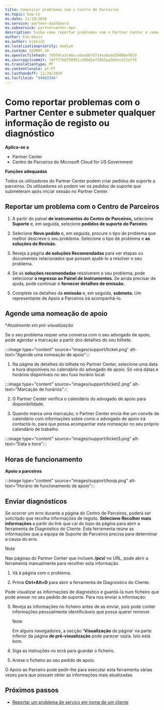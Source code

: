 ```yaml
---
title: Comunicar problemas com o Centro de Parceiros
ms.topic: how-to
ms.date: 11/19/2020
ms.service: partner-dashboard
ms.subservice: partnercenter-mpn
description: Saiba como reportar problemas com o Partner Center e como recolher informações de diagnóstico para a equipa de Apoio ao Parceiro.
author: Kim-Davis
ms.author: kimnich
ms.localizationpriority: medium
ms.custom: SEOMAY.20
ms.openlocfilehash: 7d978ca3c48ccadaabb7d714ea9a5d2900bef819
ms.sourcegitcommit: 7dff27bd799951c28bd1ef2665aa564cce71aff0
ms.translationtype: MT
ms.contentlocale: pt-PT
ms.lasthandoff: 11/20/2020
ms.locfileid: "94983346"
---
```

# <a name="how-to-report-problems-with-partner-center-and-submit-any-log-or-diagnostics-information"></a>Como reportar problemas com o Partner Center e submeter qualquer informação de registo ou diagnóstico

**Aplica-se a**

- Partner Center
- Centro de Parceiros do Microsoft Cloud for US Government

**Funções adequadas**

Todos os utilizadores do Partner Center podem criar pedidos de suporte a parceiros. Os utilizadores só podem ver os pedidos de suporte que submeteram após iniciar sessão no Partner Center.

## <a name="report-a-problem-with-the-partner-center"></a>Reportar um problema com o Centro de Parceiros

1. A partir do painel **de instrumentos do Centro de Parceiros,** selecione **Suporte** e, em seguida, selecione **pedidos de suporte do Parceiro**.

2. Selecione **Novo pedido** e, em seguida, procure o tipo de problema que melhor descreve o seu problema. Selecione o tipo de problema e **as soluções de Revisão**.

3. Reveja a página **de soluções Recomendadas** para ver etapas ou documentos relacionados que possam ajudá-lo a resolver o seu problema.

4. Se as **soluções recomendadas** resolverem o seu problema, pode selecionar **o regresso ao Painel de Instrumentos**. Se ainda precisar de ajuda, pode continuar e **fornecer detalhes de emissão.**

5. Complete os detalhes da **emissão** e, em seguida, **submeta.** Um representante de Apoio a Parceiros irá acompanhá-lo.

## <a name="schedule-a-support-appointment"></a>Agende uma nomeação de apoio 

**Atualmente em pré-visualização*

Se o seu problema requer uma conversa com o seu advogado de apoio, pode agendar a marcação a partir dos detalhes do seu bilhete.

:::image type="content" source="images/support/ticket.png" alt-text="Agende uma nomeação de apoio":::

1.  Na página de detalhes do bilhete no Partner Center, selecione uma data e hora disponíveis no calendário do advogado de apoio. Só verá datas e horários disponíveis no seu fuso horário local.

:::image type="content" source="images/support/ticket2.png" alt-text="Marcação de horários":::

2. O Partner Center verifica o calendário do advogado de apoio para disponibilidade.

1. Quando marca uma marcação, o Partner Center envia-lhe um convite de calendário com informações sobre como o advogado de apoio irá contactá-lo, para que possa acompanhar esta nomeação no seu próprio calendário de trabalho.

:::image type="content" source="images/support/ticket3.png" alt-text="Data e hora":::

## <a name="hours-of-operation"></a>Horas de funcionamento

**Apoio a parceiros**

:::image type="content" source="images/support/hoop.png" alt-text="Horário de funcionamento de apoio":::

## <a name="send-diagnostics"></a>Enviar diagnósticos

Se ocorrer um erro durante a página do Centro de Parceiros, poderá ser solicitado que recolha informações de registo. **Selecione Recolher mais informações** a partir do link que cai do topo da página para abrir a ferramenta de Diagnóstico do Cliente. Esta ferramenta reúne as informações que a equipa de Suporte de Parceiros precisa para determinar a causa do erro. 

>[!NOTE]
>Nas páginas do Partner Center que incluem **/pcv/** no URL, pode abrir a ferramenta manualmente para recolher esta informação.

1. Vá à página com o problema.

2. Prima **Ctrl+Alt+D** para abrir a ferramenta de Diagnóstico do Cliente.

Pode visualizar as informações de diagnóstico e guardá-la num ficheiro que pode anexar no seu pedido de suporte. Para nos enviar a informação:

3. Reveja as informações no ficheiro antes de as enviar, pois pode conter informações pessoalmente identificáveis que possa querer remover.

    >[!NOTE]
    >Em alguns navegadores, a secção **'Visualização** de página' na parte inferior da página **de pré-visualização** pode parecer vazia. Isto está bom.

4. Siga as instruções no ecrã para guardar o ficheiro.

5. Anexe o ficheiro ao seu pedido de apoio.

O Apoio ao Parceiro pode pedir-lhe para executar esta ferramenta várias vezes para que possam obter as informações mais atualizadas.

## <a name="next-steps"></a>Próximos passos

- [Reportar um problema de serviço em nome de um cliente](report-problems-on-behalf-of-a-customer.md)
